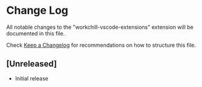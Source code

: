 # Change Log

All notable changes to the "workchill-vscode-extensions" extension will be documented in this file.

Check [Keep a Changelog](http://keepachangelog.com/) for recommendations on how to structure this file.

## [Unreleased]

- Initial release